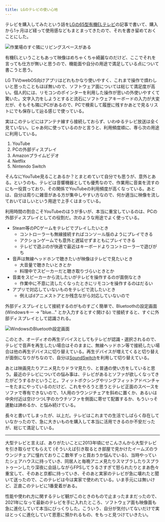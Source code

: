 ```yaml
---
title: LGのテレビの使い心地
---
```


テレビを購入してみたという話を[LGの65型有機ELテレビ](/articles/2021-09-26-tv)の記事で書いて、購入から1ヶ月ほど経って使用感などもまとまってきたので、それを書き留めておくことにした。

![](https://i.imgur.com/UiIs224h.jpg "作業場のすぐ隣にリビングスペースがある")

有機ELということもあって映像はめちゃくちゃ綺麗なのだけど、ここでそれを言っても仕方が無いと思うので、機能面や自分の用途で満足している点について書こうと思う。

LG TVのwebOS向けアプリはどれもかなり使いやすく、これまで操作で煩わしいと思ったこともほぼ無いので、ソフトウェア面については総じて満足度が高い。個人的には、リモコンのポインターを利用した操作が思いの外使いやすくて驚いた。文字入力をしようとすると流石にソフトウェアキーボードの入力が大変だが、そもそも隣にPCがあるので、PCで検索して履歴に残すかあとで見るリストにでも保存して辿る感じで使っている。

実はこのテレビにはアンテナ線すら接続しておらず、いわゆるテレビ放送は全く見ていない。じゃあ何に使っているのかと言うと、利用頻度順に、専ら次の用途に利用している。

1. YouTube
1. PCの外部ディスプレイ
1. Amazonプライムビデオ
1. Netflix
1. Nintendo Switch

そんなにYouTube見ることあるか？とまとめていて自分でも思うが、意外とある。というのも、テレビは音響機器としても優秀なので、作業用に音楽を流すのにも一役買っており、その関係でYouTubeの利用頻度が高くなっている。あとは、自分は周りに雑音がある方が集中しやすい方なので、何か適当に映像を流しておいてほしいという用途で上手くはまっている。

利用時間の割合こそYouTubeのほうが多いが、本当に重宝しているのは、PCの外部ディスプレイとしての役割だ。次のような用途でよく使っている。

- Steam等のPCゲームをテレビでプレイしたいとき
    - コントローラーも無線接続すればコンソール版のようにプレイできる
    - アクションゲームでも意外と遅延せずまともにプレイできる
    - テレビで遊ぶのが快適で最近はキーボードよりコントローラーで遊びがち
- 音声は無線ヘッドホンで聴きたいが映像はテレビで見たいとき
    - 大音量で聴きたいときとか
    - 料理中でスピーカーだと聴き取りづらいときとか
- 音楽をスピーカーから流したいがテレビを操作するのが面倒なとき
    - 作業中に不意に流したくなったときにリモコンを操作するのはだるい
- アプリで対応していないものをテレビで流したいとき
    - 例えばdアニメストアとか残念ながら対応していないので

外部ディスプレイとして接続するのがものすごく簡単で、Bluetoothの設定画面 (Windowsキー → "blue..." とか入力するとすぐ開ける) で接続すると、すぐに外部ディスプレイとして認識される。

![](https://i.imgur.com/lF8f8Euh.png "WindowsのBluetooth設定画面")

このとき、オーディオの再生デバイスとしてもテレビが認識・選択されるので、テレビで音声を再生したい場合はそのままに、無線ヘッドホン等で接続したい場合は他の再生デバイスに切り替えている。再生デバイスが増えてくると切り替えが面倒になりがちなので、自分は[SoundSwitch](/2020-10-06-sound-switch)を利用して切り替えている。

あとは映画見たりアニメ見たりドラマ見たり、と普通の使い方をしていると思う。最近のテレビについての悩み事は、テレビがあるとソファが欲しくなってきたがどうするかということ。フィットボクシングやリングフィットアドベンチャーをたまにやっているのだけど、これをやろうと思うとテレビ正面のスペースをソファで専有できないので、1人用のラウンジチェアを斜めに置くか、あるいは中央付近は空けつつL字のカウチソファを側面に寄せて配置するか、もういっそ運動は諦めるか、と悩み続けている。

長々と書いてしまったが、以上だ。テレビはこれまでの生活でしばらく存在していなかったので、急に大きいものを購入して本当に活用できるのか不安だったが、総じて満足している。

---

大型テレビと言えば、ありがたいことに2013年頃にせこんさんから大型テレビを引き取らせてもらえて (そういえば引き取るとき部屋で見かけたイームズのラウンジチェアに憧れておりここ数年ずっと買おうか悩んでいる)、当時やっていたシェアハウスに持っていき、同居人と毎晩アニメ見たりスマブラしたりスプラトゥーンしたり深夜に会話しながらFPSしてうるさすぎて怒られたりとまあ色々重宝して、そのあと京都に持っていき、そのあと実家のテレビが急に壊れたと聞いて送ったので、このテレビは今は実家で使われている。いま手元には無いけど、正直このテレビに1番愛着がある。

性能や使われ方に関するテレビ観がこのときのもので止まったままだったので、2021年になって最新のテレビを手に入れたところ、ソフトウェア面も映像面も急に進化していて本当にびっくりした。こういう、自分が気付いてないだけで実はとっくに進化していて恩恵に預かれるもの、をもっと見つけていきたい。
